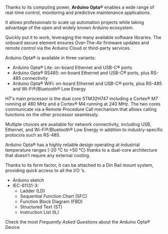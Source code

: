 <FeatureDescription>

Thanks to its computing power, **Arduino Opta®** enables a wide range of real-time control, monitoring and predictive maintenance applications.

It allows professionals to scale up automation projects while taking advantage of the open and widely known Arduino ecosystem.

Quickly put it to work, leveraging the many available software libraries. The onboard secure element ensures Over-The-Air firmware updates and remote control via the Arduino Cloud or third-party services.

Arduino Opta® is available in three variants:
* Arduino Opta® Lite: on-board Ethernet and USB-C® ports
* Arduino Opta® RS485: on-board Ethernet and USB-C® ports, plus RS-485 connectivity
* Arduino Opta® WiFi: on-board Ethernet and USB-C® ports, plus RS-485 and Wi-Fi®/Bluetooth® Low Energy

</FeatureDescription>

<FeatureList>

<Feature title="STM32H747XI dual Cortex®-M7+M4 32bit low power Arm® MCU" image="mcu">

  H7's main processor is the dual core STM32H747 including a Cortex® M7 running at 480 MHz and a Cortex® M4 running at 240 MHz. The two cores communicate via a Remote Procedure Call mechanism that allows calling functions on the other processor seamlessly.
<FeatureWrapper>
  <FeatureLink title="Datasheet" url="https://content.arduino.cc/assets/Arduino-Portenta-H7_Datasheet_stm32h747xi.pdf" download/>
</FeatureWrapper>
</Feature>

<Feature title="Connectivity" image="wifi-bluetooth">

  Multiple choices are available for network connectivity, including USB, Ethernet, and Wi-Fi®/Bluetooth® Low Energy in addition to industry-specific protocols such as RS-485.

</Feature>


<Feature title="Industrial temperature range" image="temperature-sensor">

  Arduino Opta® has a highly reliable design operating at industrial temperature ranges (-20 °C to +50 °C) thanks to a dual-core architecture that doesn’t require any external cooling.

</Feature>


<Feature title="Suitable to DIN Rail" image="configurability">

  Thanks to its form factor, it can be attached to a Din Rail mount system, providing quick access to all the I/O ‘s.

</Feature>

<Feature title="Programming Languages Supported" image="power">

  * Arduino sketch
  * IEC-61131-3:
    * Ladder (LD)
    * Sequential Function Chart (SFC)
    * Function Block Diagram (FBD)
    * Structured Text (ST)
    * Instruction List (IL)

</Feature>

<Feature title="Arduino Opta® F.A.Q" image="magnetometer">

  Check the most _Frequently Asked Questions_ about the Arduino Opta® Device

<FeatureWrapper>
  <FeatureLink title="F.A.Q - Arduino Opta®" url="https://support.arduino.cc/hc/en-us/articles/13870453088924-FAQ-Arduino-Opta" download/>
</FeatureWrapper>
</Feature>

</FeatureList>
